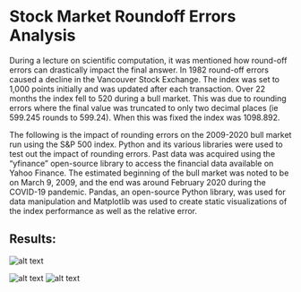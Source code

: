 # Stock Market Roundoff Errors Analysis
During a lecture on scientific computation, it was mentioned how round-off errors can drastically impact the final answer. In 1982 round-off errors caused a decline in the Vancouver Stock Exchange. The index was set to 1,000 points initially and was updated after each transaction. Over 22 months the index fell to 520 during a bull market. This was due to rounding errors where the final value was truncated to only two decimal places (ie 599.245 rounds to 599.24). When this was fixed the index was 1098.892. 

The following is the impact of rounding errors on the 2009-2020 bull market run using the S&P 500 index. Python and its various libraries were used to test out the impact of rounding errors. Past data was acquired using the “yfinance” open-source library to access the financial data available on Yahoo Finance. The estimated beginning of the bull market was noted to be on March 9, 2009, and the end was around February 2020 during the COVID-19 pandemic. Pandas, an open-source Python library, ​​was used for data manipulation and Matplotlib was used to create static visualizations of the index performance as well as the relative error.

## Results: 

![alt text](https://github.com/Aryanpatel335/stock_market_roundoff_errors_analysis/blob/main/rawVals.png)

![alt text](https://github.com/Aryanpatel335/stock_market_roundoff_errors_analysis/blob/main/plot_sp500.png)
![alt text](https://github.com/Aryanpatel335/stock_market_roundoff_errors_analysis/blob/main/relative_error.png)
